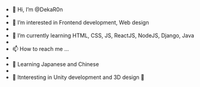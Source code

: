 - 👋 Hi, I’m @DekaR0n
- 
- 👀 I’m interested in Frontend development, Web design
- 
- 🌱 I’m currently learning HTML, CSS, JS, ReactJS, NodeJS, Django, Java
- 
- 📫 How to reach me ...
- 
- 🎍 Learning Japanese and Chinese
- 
- 👾 Itnteresting in Unity development and 3D design 👾

<!---
DekaR0n/DekaR0n is a ✨ special ✨ repository because its `README.md` (this file) appears on your GitHub profile.
You can click the Preview link to take a look at your changes.
--->
